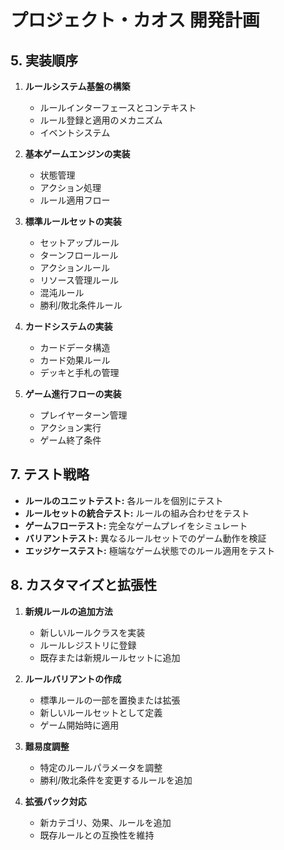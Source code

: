 # プロジェクト・カオス 開発計画

## 5. 実装順序

1. **ルールシステム基盤の構築**
    - ルールインターフェースとコンテキスト
    - ルール登録と適用のメカニズム
    - イベントシステム

2. **基本ゲームエンジンの実装**
    - 状態管理
    - アクション処理
    - ルール適用フロー

3. **標準ルールセットの実装**
    - セットアップルール
    - ターンフロールール
    - アクションルール
    - リソース管理ルール
    - 混沌ルール
    - 勝利/敗北条件ルール

4. **カードシステムの実装**
    - カードデータ構造
    - カード効果ルール
    - デッキと手札の管理

5. **ゲーム進行フローの実装**
    - プレイヤーターン管理
    - アクション実行
    - ゲーム終了条件

## 7. テスト戦略

- **ルールのユニットテスト:** 各ルールを個別にテスト
- **ルールセットの統合テスト:** ルールの組み合わせをテスト
- **ゲームフローテスト:** 完全なゲームプレイをシミュレート
- **バリアントテスト:** 異なるルールセットでのゲーム動作を検証
- **エッジケーステスト:** 極端なゲーム状態でのルール適用をテスト

## 8. カスタマイズと拡張性

1. **新規ルールの追加方法**
    - 新しいルールクラスを実装
    - ルールレジストリに登録
    - 既存または新規ルールセットに追加

2. **ルールバリアントの作成**
    - 標準ルールの一部を置換または拡張
    - 新しいルールセットとして定義
    - ゲーム開始時に適用

3. **難易度調整**
    - 特定のルールパラメータを調整
    - 勝利/敗北条件を変更するルールを追加

4. **拡張パック対応**
    - 新カテゴリ、効果、ルールを追加
    - 既存ルールとの互換性を維持